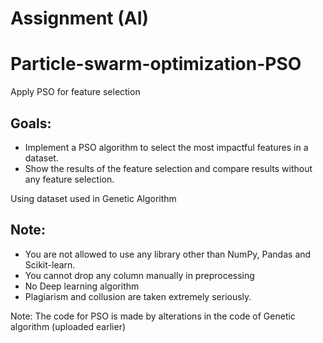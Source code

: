 # Assignment (AI)
# Particle-swarm-optimization-PSO
Apply PSO for feature selection

## Goals:
- Implement a PSO algorithm to select the most impactful features in a dataset.
- Show the results of the feature selection and compare results without any feature
selection.

Using dataset used in Genetic Algorithm 

## Note:
- You are not allowed to use any library other than NumPy, Pandas and
Scikit-learn.
- You cannot drop any column manually in preprocessing
- No Deep learning algorithm
- Plagiarism and collusion are taken extremely seriously.

Note: The code for PSO is made by alterations in the code of Genetic algorithm (uploaded earlier) 
